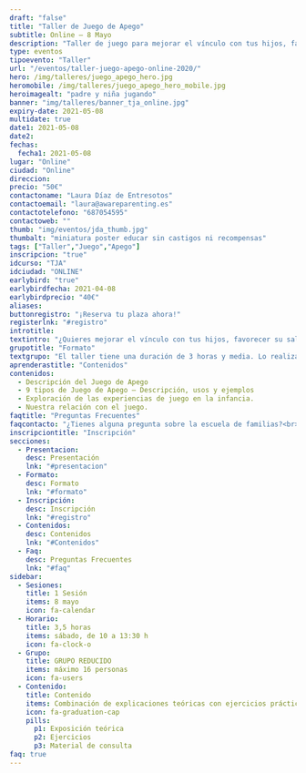 ```yaml
---
draft: "false"
title: "Taller de Juego de Apego"
subtitle: Online – 8 Mayo
description: "Taller de juego para mejorar el vínculo con tus hijos, favorecer su salud emocional y resolver problemas de comportamiento"
type: eventos
tipoevento: "Taller"
url: "/eventos/taller-juego-apego-online-2020/"
hero: /img/talleres/juego_apego_hero.jpg
heromobile: /img/talleres/juego_apego_hero_mobile.jpg
heroimagealt: "padre y niña jugando"
banner: "img/talleres/banner_tja_online.jpg"
expiry-date: 2021-05-08
multidate: true
date1: 2021-05-08
date2: 
fechas:
  fecha1: 2021-05-08
lugar: "Online"
ciudad: "Online"
direccion:
precio: "50€"
contactoname: "Laura Díaz de Entresotos"
contactoemail: "laura@awareparenting.es"
contactotelefono: "687054595"
contactoweb: ""
thumb: "img/eventos/jda_thumb.jpg"
thumbalt: "miniatura poster educar sin castigos ni recompensas"
tags: ["Taller","Juego","Apego"]
inscripcion: "true"
idcurso: "TJA"
idciudad: "ONLINE"
earlybird: "true"
earlybirdfecha: 2021-04-08
earlybirdprecio: "40€"
aliases:
buttonregistro: "¡Reserva tu plaza ahora!"
registerlnk: "#registro"
introtitle: 
textintro: "¿Quieres mejorar el vínculo con tus hijos, favorecer su salud emocional y, al mismo tiempo, resolver problemas de comportamiento?<br><br>En este taller aprenderás cómo conectar con tus hijos a través del Juego de Apego, y sus diferentes utilidades: favorecer la cooperación, preparar a los niños para situaciones difíciles, afrontar miedos, reducir estrés, y muchas más.<br><br>Explicaré qué diferencia este tipo de juego de otros. Hablaremos de los 9 tipos de juego y sus diferentes utilidades y, ¿por qué no?, ¡jugaremos un poco y nos divertiremos!"
grupotitle: "Formato"
textgrupo: "El taller tiene una duración de 3 horas y media. Lo realizaremos en una sesión el sábado 8 de mayo, de 10:00 a 13:30 horas. Utilizaremos la plataforma de videoconferencia Zoom.<br><br>El taller incluirá exposiciones teóricas y ejercicios. También dispondrás de unos apuntes con el contenido del taller."
aprenderastitle: "Contenidos"
contenidos:
  - Descripción del Juego de Apego
  - 9 tipos de Juego de Apego – Descripción, usos y ejemplos
  - Exploración de las experiencias de juego en la infancia.
  - Nuestra relación con el juego.
faqtitle: "Preguntas Frecuentes"
faqcontacto: "¿Tienes alguna pregunta sobre la escuela de familias?<br>Envíamela con el formulario y te responderé en seguida."
inscripciontitle: "Inscripción"
secciones:
  - Presentacion:
    desc: Presentación
    lnk: "#presentacion"
  - Formato:
    desc: Formato
    lnk: "#formato"
  - Inscripción:
    desc: Inscripción
    lnk: "#registro"
  - Contenidos:
    desc: Contenidos
    lnk: "#Contenidos"
  - Faq:
    desc: Preguntas Frecuentes
    lnk: "#faq"
sidebar:
  - Sesiones:
    title: 1 Sesión
    items: 8 mayo
    icon: fa-calendar
  - Horario: 
    title: 3,5 horas
    items: sábado, de 10 a 13:30 h
    icon: fa-clock-o
  - Grupo: 
    title: GRUPO REDUCIDO
    items: máximo 16 personas
    icon: fa-users  
  - Contenido: 
    title: Contenido
    items: Combinación de explicaciones teóricas con ejercicios prácticos
    icon: fa-graduation-cap
    pills:
      p1: Exposición teórica
      p2: Ejercicios
      p3: Material de consulta 
faq: true
---
```

